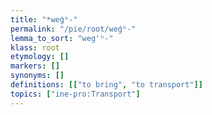 ```yaml
---
title: "*weǵʰ-"
permalink: "/pie/root/weǵʰ-"
lemma_to_sort: "weg'ʰ-"
klass: root
etymology: []
markers: []
synonyms: []
definitions: [["to bring", "to transport"]]
topics: ["ine-pro:Transport"]
---
```


